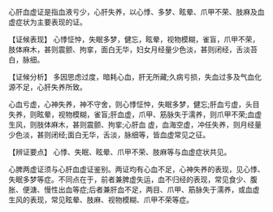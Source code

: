 心肝血虚证是指血液亏少，心肝失养，以心悸、多梦、眩晕、爪甲不荣、肢麻及血虚症状为主要表现的证。

  【证候表现】
心悸怔忡，失眠多梦，健忘，眩晕，视物模糊，雀盲，爪甲不荣，肢体麻木，甚则震颤、拘挛，面白无华，妇女月经量少色淡，甚则闭经，舌淡苔白，脉细。

  【证候分析】
多因思虑过度，暗耗心血，肝无所藏;久病亏损，失血过多及气血化源不足，心肝失养所致。

心血亏虚，心神失养，神不守舍，则心悸怔忡，失眠多梦，健忘;肝血亏虚，头目失养，则眩晕，视物模糊，雀盲;肝血虚，爪甲、筋脉失于濡养，则爪甲不荣;血虚生风，则肢体麻木，甚则震颤、拘挛;心肝血
虚，血海空虚，冲任失养，则月经量少色淡，甚则闭经;面白无华，舌淡，脉细等，皆血虚常见之征。

  【辨证要点】
心悸、失眠、眩晕、爪甲不荣、肢麻等与血虚症状共见。

心脾两虚证须与心肝血虚证鉴别。两证均有心血不足，心神失养的表现，见心悸、失眠多梦等症。不同点在于，前者兼脾虚失运，血不归经的表现，常见食少、腹胀、便溏、慢性出血等症;后者兼肝血不足，两目、爪甲、筋脉失于濡养，或血虚生风的表现，常见眩晕、肢麻、视物模糊、爪甲不荣等症。